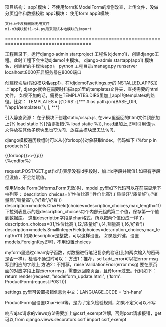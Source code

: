 项目结构：
    app1模块：
        不使用form和ModelForm的增删改查，上传文件，没做分页组件和数据校验
    app2模块：
        使用form
    app3模块：  

    文计上传没有删除无用文件
    m1-m3模块和t1-t4.py用来测试本地模块的import

====================================================================================


工程目录下，运行django-admin startproject 工程名(djdemo1)，创建django工程。此时工程下会生动djdemo1主模块。
django-admin startapp(app1) 模块名，创建新的子模块app1。
python 工程目录/manage.py runserver localhost:8000开启服务器在8000端口

创建模块后(假设模块名app1)，在/djdemo1\settings.py的INSTALLED_APPS加上'app1',
django就会在需要时扫描app1里的templates文件夹，查找需要的html文件。
如果不加的话，需要在TEMPLATES.DIRS里加上app1的templates的路径。比如：
TEMPLATES = [{'DIRS': [***
            # os.path.join(BASE_DIR, "/app1/templates/"),
        ],  ***}

引入静态资源：
在子模块下创建static/css/a.js,
在view里返回的html文件顶部加上{% load static %}(否则报错{% load static %}),
head里加上<script src="{% static 'js/111.js' %}"  ></script>,即可引用该js。
文件放在其他子模块里也可访问，放在主模块里无法访问。

django模板遍历数组时可以从{{forloop}}对象获取index，代码如下
    {%for p in products%}
        <div> {{forloop}}>>{{p}}</div>
    {%endfor%}

request.POST/GET.get('id',1)表示没有id字段时，加上id字段并赋值1.如果有字段但没值，不会给赋值。

使用ModelForm(对forms.Form无效)时，mpdel.py里如下代码可以在前端显示下拉列表：
    description_choices=(('性价比高','性价比高'),('质量好','质量好'),('销量高','销量高'),('好看','好看'))
    description=models.CharField(choices=description_choices,max_length=11)
        下拉列表显示的是description_choices每个内部元组的第二个值，保存第一个值到数据库。
        这里description字段是char格式，所以把两个值设成一样了。
    description_choices=((1,'性价比高'),(2,'质量好'),(4,'销量高'),(6,'好看'))
    description=models.SmallIntegerField(choices=description_choices,max_length=11)
        如果description是整数，可以这样设置。
        如果是外键，设置 models.ForeignKey即可，不用设置choices

myform里通过clean钩子函数，对数据进行笔记复杂的验证(比如两次输入的密码是否一样)，检验不通过时可以：
    方法1：推荐，self.add_error可以把error msg写到相应的字段上
    方法2：不推荐，raise ValidationError(error msg)
    要在原页面的对应字段上提示error msg，需要返回原页面，且传form过去。代码如下：
        return render(request, "modelform_update.html", {'form': ProductForm(request.POST)))

settings.py里可设置报错信息为中文：LANGUAGE_CODE = 'zh-hans'

ProductForm里设置CharField等，是为了定义检验规则，如果不定义可以不写

响应ajax请求的views方法需要加上@csrf_exempt注解，否则post请求报错，get可以
from django.views.decorators.csrf import csrf_exempt

